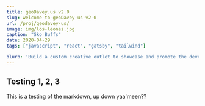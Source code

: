 ```yaml
---
title: geoDavey.us v2.0
slug: welcome-to-geoDavey-us-v2-0
url: /proj/geodavey-us/
image: img/los-leones.jpg
caption: "Sko Buffs"
date: 2020-04-29
tags: ["javascript", "react", "gatsby", "tailwind"]

blurb: 'Build a custom creative outlet to showcase and promote the development of open source geospatial projects, you say? Sounds like a dream.'
---
```


## Testing 1, 2, 3
This is a testing of the markdown, up down yaa'meen??